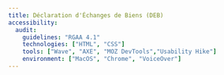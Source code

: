 ```yaml
---
title: Déclaration d'Échanges de Biens (DEB)
accessibility:
  audit:
    guidelines: "RGAA 4.1"
    technologies: ["HTML", "CSS"]
    tools: ["Wave", "AXE", "MOZ DevTools","Usability Hike"]
    environment: ["MacOS", "Chrome", "VoiceOver"]
---
```

